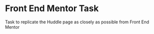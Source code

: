 # Front End Mentor Task
Task to replicate the Huddle page as closely as possible from Front End Mentor 
